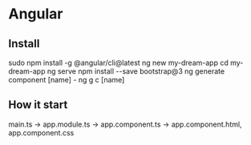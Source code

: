 # Angular
## Install
sudo npm install -g @angular/cli@latest
ng new my-dream-app
cd my-dream-app
ng serve
npm install --save bootstrap@3
ng generate component [name] - ng g c [name]
## How it start
main.ts -> app.module.ts -> app.component.ts  -> app.component.html, app.component.css